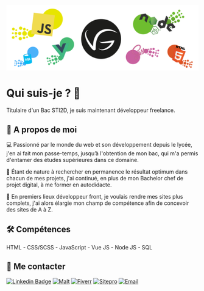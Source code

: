 ﻿![cover](https://github.com/gabrielvoissiere/gabrielvoissiere/blob/main/assets/banniere.png)


# Qui suis-je ? 👋

Titulaire d'un Bac STI2D, je suis maintenant développeur freelance.

  
## 🚀 A propos de moi
💻 Passionné par le monde du web et son développement depuis le lycée, j'en ai fait mon passe-temps, jusqu’à l'obtention de mon bac, qui m'a permis d'entamer des études supérieures dans ce domaine.

📝 Étant de nature à rechercher en permanence le résultat optimum dans chacun de mes projets, j'ai continué, en plus de mon Bachelor chef de projet digital, à me former en autodidacte.

🚗 En premiers lieux développeur front, je voulais rendre mes sites plus complets, j'ai alors élargie mon champ de compétence afin de concevoir des sites de A à Z.

  
## 🛠 Compétences
HTML - CSS/SCSS - JavaScript - Vue JS - Node JS - SQL

  
## 📢 Me contacter
[![Linkedin Badge](https://img.shields.io/badge/linkedin-%230077B5.svg?&style=for-the-badge)](https://www.linkedin.com/in/gabriel-voissiere-23663b1b8)
[![Malt](https://img.shields.io/badge/-Malt-orange?style=for-the-badge)](https://www.malt.fr/profile/gabrielvoissiere)
[![Fiverr](https://img.shields.io/badge/-Fiver-green?style=for-the-badge)](https://fr.fiverr.com/gabriel_voi)
[![Sitepro](https://img.shields.io/badge/-Site%20pro-lightgrey?style=for-the-badge)](https://gabrielvoissiere.github.io/website/)
[![Email](https://img.shields.io/badge/Email-red.svg?&style=for-the-badge)](mailto:gabvoissiere.pro@yahoo.com)
